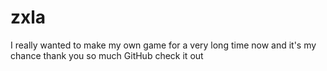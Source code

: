 # zxla
I really wanted to make my own game for a very long time now and it's my chance thank you so much GitHub check it out
